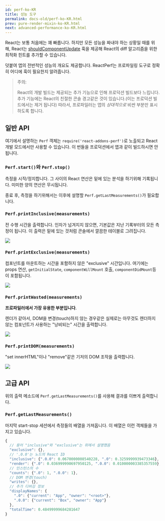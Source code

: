 ```yaml
---
id: perf-ko-KR
title: 성능 도구
permalink: docs-old/perf-ko-KR.html
prev: pure-render-mixin-ko-KR.html
next: advanced-performance-ko-KR.html
---
```


React는 보통 처음에는 꽤 빠릅니다. 하지만 모든 성능을 짜내야 하는 상황일 때를 위해, React는 [shouldComponentUpdate](/react/docs/component-specs-ko-KR.html#업데이트-시-shouldcomponentupdate) 훅을 제공해 React의 diff 알고리즘을 위한 최적화 힌트를 추가할 수 있습니다.

덧붙여 앱의 전반적인 성능의 개요도 제공합니다. ReactPerf는 프로파일링 도구로 정확히 어디에 훅이 필요한지 알려줍니다.

> 주의:
>
> React의 개발 빌드는 제공되는 추가 기능으로 인해 프로덕션 빌드보다 느립니다. 추가 기능에는 React의 친절한 콘솔 경고같은 것이 있습니다.(이는 프로덕션 빌드에서는 제거 됩니다) 따라서, 프로파일러는 앱의 _상대적으로_ 비싼 부분만 표시하도록 합니다.

## 일반 API

여기에서 설명하는 `Perf` 객체는 `require('react-addons-perf')`로 노출되고 React 개발 모드에서만 사용할 수 있습니다. 이 번들을 프로덕션에서 앱과 같이 빌드하시면 안됩니다.

### `Perf.start()`와 `Perf.stop()`
측정을 시작/정지합니다. 그 사이의 React 연산은 밑에 있는 분석을 하기위해 기록됩니다. 미미한 양의 연산은 무시됩니다.

종료 후, 측정을 하기위해서는 이후에 설명할 `Perf.getLastMeasurements()`가 필요합니다.

### `Perf.printInclusive(measurements)`
전 수행 시간을 출력합니다. 인자가 넘겨지지 않으면, 기본값은 지난 기록부터의 모든 측정이 됩니다. 이 출력은 밑에 있는 것처럼 콘솔에서 깔끔한 테이블로 그려집니다.

![](/react/img/docs/perf-inclusive.png)

### `Perf.printExclusive(measurements)`
컴포넌트를 마운트하는 시간을 포함하지 않은 "exclusive" 시간입니다. 여기에는 props 연산, `getInitialState`, `componentWillMount` 호출, `componentDidMount`등이 포함됩니다.

![](/react/img/docs/perf-exclusive.png)

### `Perf.printWasted(measurements)`

**프로파일러에서 가장 유용한 부분입니다**.

렌더가 같아서, DOM을 변경(touch)하지 않는 경우같은 실제로는 아무것도 렌더하지 않는 컴포넌트가 사용하는 "낭비되는" 시간을 출력합니다.

![](/react/img/docs/perf-wasted.png)

### `Perf.printDOM(measurements)`
"set innerHTML"이나 "remove"같은 기저의 DOM 조작을 출력합니다.

![](/react/img/docs/perf-dom.png)

## 고급 API

위의 출력 메소드에 `Perf.getLastMeasurements()`를 사용해 결과를 이쁘게 출력합니다.

### `Perf.getLastMeasurements()`
마지막 start-stop 세션에서 측정들의 배열을 가져옵니다. 이 배열은 이런 객체들을 가지고 있습니다.

```js
{
  // 용어 "inclusive"와 "exclusive"는 위에서 설명했음
  "exclusive": {},
  // '.0.0'는 노드의 React ID
  "inclusive": {".0.0": 0.0670000008540228, ".0": 0.3259999939473346},
  "render": {".0": 0.036999990697950125, ".0.0": 0.010000003385357559},
  // 인스턴스의 수
  "counts": {".0": 1, ".0.0": 1},
  // DOM 변경(touch)
  "writes": {},
  // 추가 디버깅 정보
  "displayNames": {
    ".0": {"current": "App", "owner": "<root>"},
    ".0.0": {"current": "Box", "owner": "App"}
  },
  "totalTime": 0.48499999684281647
}
```
